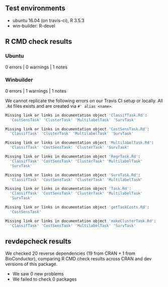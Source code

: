 ## Test environments

* ubuntu 16.04 (on travis-ci), R 3.5.3
* win-builder: R-devel

## R CMD check results

### Ubuntu

0 errors | 0 warnings | 1 notes

### Winbuilder

0 errors | 1 warnings | 1 notes

We cannot replicate the following errors on our Travis CI setup or locally.
All `.Rd` files exists and are created via `#' alias <name>`.

```sh
Missing link or links in documentation object 'ClassifTask.Rd':
  'CostSensTask' 'ClusterTask' 'MultilabelTask' 'SurvTask'

Missing link or links in documentation object 'CostSensTask.Rd':
  'ClassifTask' 'ClusterTask' 'MultilabelTask' 'SurvTask'

Missing link or links in documentation object 'MultilabelTask.Rd':
  'ClassifTask' 'CostSensTask' 'ClusterTask' 'SurvTask'

Missing link or links in documentation object 'RegrTask.Rd':
  'ClassifTask' 'CostSensTask' 'ClusterTask' 'MultilabelTask'
  'SurvTask'

Missing link or links in documentation object 'SurvTask.Rd':
  'ClassifTask' 'CostSensTask' 'ClusterTask' 'MultilabelTask'

Missing link or links in documentation object 'Task.Rd':
  'ClassifTask' 'CostSensTask' 'ClusterTask' 'MultilabelTask'
  'SurvTask'

Missing link or links in documentation object 'getTaskCosts.Rd':
  'CostSensTask'

Missing link or links in documentation object 'makeClusterTask.Rd':
  'ClassifTask' 'CostSensTask' 'MultilabelTask' 'SurvTask'
```

## revdepcheck results

We checked 20 reverse dependencies (19 from CRAN + 1 from BioConductor), comparing R CMD check results across CRAN and dev versions of this package.

 * We saw 0 new problems
 * We failed to check 0 packages
